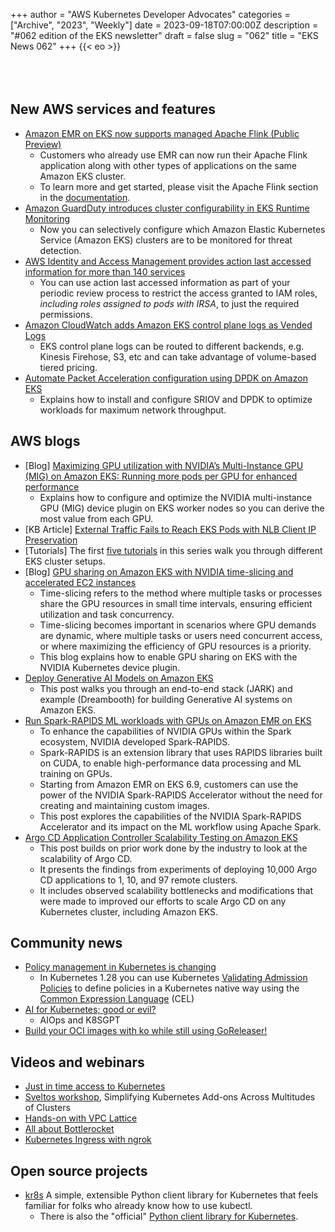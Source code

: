 +++
author = "AWS Kubernetes Developer Advocates"
categories = ["Archive", "2023", "Weekly"]
date = 2023-09-18T07:00:00Z
description = "#062 edition of the EKS newsletter"
draft = false
slug = "062"
title = "EKS News 062"
+++
{{< eo >}}
<br/><br/><br/><br/>


## New AWS services and features
* [Amazon EMR on EKS now supports managed Apache Flink (Public Preview)](https://aws.amazon.com/about-aws/whats-new/2023/09/amazon-emr-eks-managed-apache-flink-public-preview/)
    * Customers who already use EMR can now run their Apache Flink application along with other types of applications on the same Amazon EKS cluster.
    * To learn more and get started, please visit the Apache Flink section in the [documentation](https://docs.aws.amazon.com/emr/latest/EMR-on-EKS-DevelopmentGuide/run-flink-jobs.html).
* [Amazon GuardDuty introduces cluster configurability in EKS Runtime Monitoring](https://aws.amazon.com/about-aws/whats-new/2023/09/amazon-guardduty-cluster-configurability-eks-monitoring/)
    * Now you can selectively configure which Amazon Elastic Kubernetes Service (Amazon EKS) clusters are to be monitored for threat detection.
* [AWS Identity and Access Management provides action last accessed information for more than 140 services](https://aws.amazon.com/about-aws/whats-new/2023/09/aws-identity-access-management-action-last-accessed-information/)
    * You can use action last accessed information as part of your periodic review process to restrict the access granted to IAM roles, _including roles assigned to pods with IRSA_, to just the required permissions.
* [Amazon CloudWatch adds Amazon EKS control plane logs as Vended Logs](https://aws.amazon.com/about-aws/whats-new/2023/09/amazon-cloudwatch-eks-control-plane-vended-logs/)
    * EKS control plane logs can be routed to different backends, e.g. Kinesis Firehose, S3, etc and can take advantage of volume-based tiered pricing.
* [Automate Packet Acceleration configuration using DPDK on Amazon EKS](https://aws.amazon.com/blogs/industries/automate-packet-acceleration-configuration-using-dpdk-on-amazon-eks/)
    * Explains how to install and configure SRIOV and DPDK to optimize workloads for maximum network throughput.
## AWS blogs
* [Blog] [Maximizing GPU utilization with NVIDIA’s Multi-Instance GPU (MIG) on Amazon EKS: Running more pods per GPU for enhanced performance](https://aws.amazon.com/blogs/containers/maximizing-gpu-utilization-with-nvidias-multi-instance-gpu-mig-on-amazon-eks-running-more-pods-per-gpu-for-enhanced-performance/)
    * Explains how to configure and optimize the NVIDIA multi-instance GPU (MIG) device plugin on EKS worker nodes so you can derive the most value from each GPU.
* [KB Article] [External Traffic Fails to Reach EKS Pods with NLB Client IP Preservation](https://repost.aws/articles/ARNVGzI4YlSGuoP_UnxCBY-w)
* [Tutorials] The first [five tutorials](https://community.aws/tags/eks-cluster-setup) in this series walk you through different EKS cluster setups.
* [Blog] [GPU sharing on Amazon EKS with NVIDIA time-slicing and accelerated EC2 instances](https://aws.amazon.com/blogs/containers/gpu-sharing-on-amazon-eks-with-nvidia-time-slicing-and-accelerated-ec2-instances/)
    * Time-slicing refers to the method where multiple tasks or processes share the GPU resources in small time intervals, ensuring efficient utilization and task concurrency.
    * Time-slicing becomes important in scenarios where GPU demands are dynamic, where multiple tasks or users need concurrent access, or where maximizing the efficiency of GPU resources is a priority.
    * This blog explains how to enable GPU sharing on EKS with the NVIDIA Kubernetes device plugin.
* [Deploy Generative AI Models on Amazon EKS](https://aws.amazon.com/blogs/containers/deploy-generative-ai-models-on-amazon-eks/)
    * This post walks you through an end-to-end stack (JARK) and example (Dreambooth) for building Generative AI systems on Amazon EKS.
* [Run Spark-RAPIDS ML workloads with GPUs on Amazon EMR on EKS](https://aws.amazon.com/blogs/containers/run-spark-rapids-ml-workloads-with-gpus-on-amazon-emr-on-eks/)
    * To enhance the capabilities of NVIDIA GPUs within the Spark ecosystem, NVIDIA developed Spark-RAPIDS. 
    * Spark-RAPIDS is an extension library that uses RAPIDS libraries built on CUDA, to enable high-performance data processing and ML training on GPUs.
    * Starting from Amazon EMR on EKS 6.9, customers can use the power of the NVIDIA Spark-RAPIDS Accelerator without the need for creating and maintaining custom images.
    * This post explores the capabilities of the NVIDIA Spark-RAPIDS Accelerator and its impact on the ML workflow using Apache Spark.
* [Argo CD Application Controller Scalability Testing on Amazon EKS](https://aws.amazon.com/blogs/opensource/argo-cd-application-controller-scalability-testing-on-amazon-eks/)
    * This post builds on prior work done by the industry to look at the scalability of Argo CD. 
    * It presents the findings from experiments of deploying 10,000 Argo CD applications to 1, 10, and 97 remote clusters. 
    * It includes observed scalability bottlenecks and modifications that were made to improved our efforts to scale Argo CD on any Kubernetes cluster, including Amazon EKS.
## Community news
* [Policy management in Kubernetes is changing](https://www.cncf.io/blog/2023/09/14/policy-management-in-kubernetes-is-changing/)
    * In Kubernetes 1.28 you can use Kubernetes [Validating Admission Policies](https://kubernetes.io/docs/reference/access-authn-authz/validating-admission-policy/) to define policies in a Kubernetes native way using the [Common Expression Language](https://github.com/google/cel-spec) (CEL)
* [AI for Kubernetes; good or evil?](https://www.cncf.io/blog/2023/09/05/ai-for-kubernetes-good-or-evil/)
    * AIOps and K8SGPT
* [Build your OCI images with ko while still using GoReleaser!](https://www.linkedin.com/posts/bthnapydin_goreleaser-docker-images-with-ko-activity-7104521541350043648-5JYz/?utm_source=share&utm_medium=member_ios)
## Videos and webinars
* [Just in time access to Kubernetes](https://www.youtube.com/watch?v=n4eAi-1FrNI)
* [Sveltos workshop](https://www.youtube.com/watch?v=eYzlyc26Vic), Simplifying Kubernetes Add-ons Across Multitudes of Clusters
* [Hands-on with VPC Lattice](https://www.youtube.com/watch?v=l-FKi7eCb7k)
* [All about Bottlerocket](https://www.youtube.com/watch?v=iiyOKqeDqbo)
* [Kubernetes Ingress with ngrok](https://www.youtube.com/watch?v=Z3lK_QEwrDA)
## Open source projects
* [kr8s](https://github.com/kr8s-org/kr8s) A simple, extensible Python client library for Kubernetes that feels familiar for folks who already know how to use kubectl.
    * There is also the "official" [Python client library for Kubernetes](https://github.com/kubernetes-client/python).